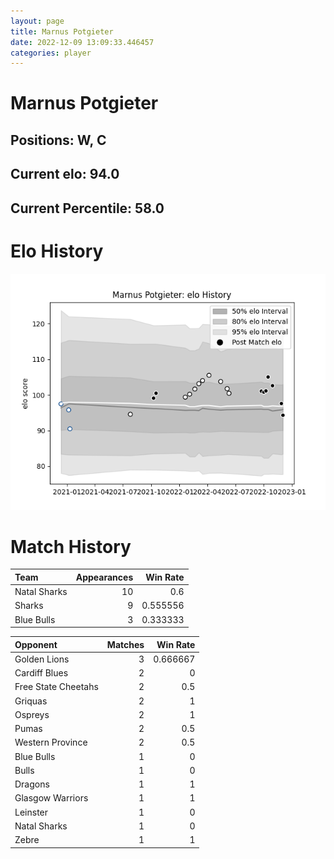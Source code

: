 ```yaml
---  
layout: page  
title: Marnus Potgieter  
date: 2022-12-09 13:09:33.446457  
categories: player  
---
```

# Marnus Potgieter

## Positions: W, C

## Current elo: 94.0

## Current Percentile: 58.0

# Elo History


![elo history](history_MarnusPotgieter.png)
# Match History


| Team         |   Appearances |   Win Rate |
|:-------------|--------------:|-----------:|
| Natal Sharks |            10 |   0.6      |
| Sharks       |             9 |   0.555556 |
| Blue Bulls   |             3 |   0.333333 |

| Opponent            |   Matches |   Win Rate |
|:--------------------|----------:|-----------:|
| Golden Lions        |         3 |   0.666667 |
| Cardiff Blues       |         2 |   0        |
| Free State Cheetahs |         2 |   0.5      |
| Griquas             |         2 |   1        |
| Ospreys             |         2 |   1        |
| Pumas               |         2 |   0.5      |
| Western Province    |         2 |   0.5      |
| Blue Bulls          |         1 |   0        |
| Bulls               |         1 |   0        |
| Dragons             |         1 |   1        |
| Glasgow Warriors    |         1 |   1        |
| Leinster            |         1 |   0        |
| Natal Sharks        |         1 |   0        |
| Zebre               |         1 |   1        |